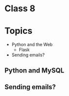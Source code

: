 # Class 8

# Topics
- Python and the Web
  - Flask
- Sending emails? 


## Python and MySQL


## Sending emails? 